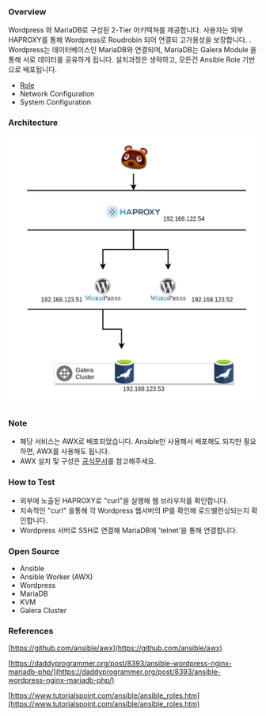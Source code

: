 ### Overview

Wordpress 와 MariaDB로 구성된 2-Tier 아키텍쳐를 제공합니다.  사용자는 외부 HAPROXY를 통해 Wordpress로 Roudrobin 되어 연결되 고가용성을 보장합니다. . Wordpress는 데이터베이스인 MariaDB와 연결되며, MariaDB는 Galera Module 을 통해 서로 데이터를 공유하게 됩니다. 설치과정은 생략하고, 모든건 Ansible Role 기반으로 배포됩니다.

- [Role](https://github.com/changhyuni/ansible-worker-2-tier-architecture/tree/master/roles)
- Network Configuration
- System Configuration

### Architecture

![ex_screenshot](./architecture.png)

### Note

- 해당 서비스는 AWX로 배포되었습니다. Ansible만 사용해서 배포해도 되지만 필요하면, AWX를 사용해도 됩니다.
- AWX 설치 및 구성은 [공식문서](https://github.com/ansible/awx)를 참고해주세요.

### How to Test

- 외부에 노출된 HAPROXY로 "curl"을 실행해 웹 브라우저를 확인합니다.
- 지속적인 "curl" 을통해 각 Wordpress 웹서버의 IP를 확인해 로드벨런싱되는지 확인합니다.
- Wordpress 서버로 SSH로 연결해 MariaDB에 'telnet'을 통해 연결합니다.

### Open Source

- Ansible
- Ansible Worker (AWX)
- Wordpress
- MariaDB
- KVM
- Galera Cluster

### References

[https://github.com/ansible/awx](https://github.com/ansible/awx)

[https://daddyprogrammer.org/post/8393/ansible-wordpress-nginx-mariadb-php/](https://daddyprogrammer.org/post/8393/ansible-wordpress-nginx-mariadb-php/)

[https://www.tutorialspoint.com/ansible/ansible_roles.htm](https://www.tutorialspoint.com/ansible/ansible_roles.htm)
